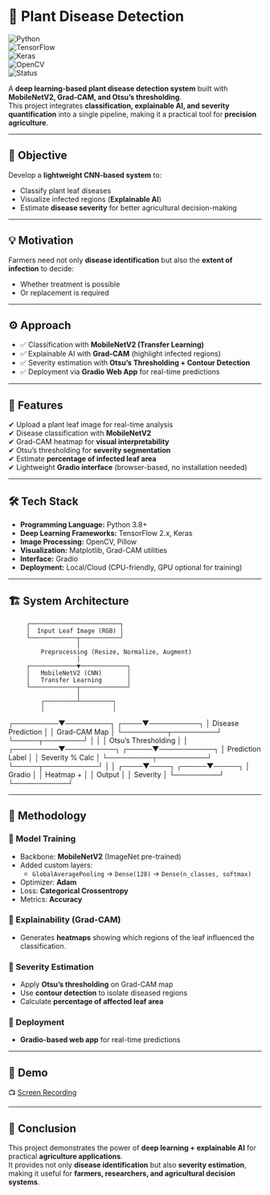 # 🌿 Plant Disease Detection

![Python](https://img.shields.io/badge/Python-3.8+-blue?logo=python)  
![TensorFlow](https://img.shields.io/badge/TensorFlow-2.x-orange?logo=tensorflow)  
![Keras](https://img.shields.io/badge/Keras-Deep%20Learning-red?logo=keras)  
![OpenCV](https://img.shields.io/badge/OpenCV-Image%20Processing-green?logo=opencv)  
![Status](https://img.shields.io/badge/Status-Completed-success)

A **deep learning-based plant disease detection system** built with **MobileNetV2, Grad-CAM, and Otsu’s thresholding**.  
This project integrates **classification, explainable AI, and severity quantification** into a single pipeline, making it a practical tool for **precision agriculture**.

---

## 🎯 Objective
Develop a **lightweight CNN-based system** to:
- Classify plant leaf diseases  
- Visualize infected regions (**Explainable AI**)  
- Estimate **disease severity** for better agricultural decision-making  

---

## 💡 Motivation
Farmers need not only **disease identification** but also the **extent of infection** to decide:
- Whether treatment is possible  
- Or replacement is required  

---

## ⚙️ Approach
- ✅ Classification with **MobileNetV2 (Transfer Learning)**  
- ✅ Explainable AI with **Grad-CAM** (highlight infected regions)  
- ✅ Severity estimation with **Otsu’s Thresholding + Contour Detection**  
- ✅ Deployment via **Gradio Web App** for real-time predictions  

---

## 🚀 Features
✔ Upload a plant leaf image for real-time analysis  
✔ Disease classification with **MobileNetV2**  
✔ Grad-CAM heatmap for **visual interpretability**  
✔ Otsu’s thresholding for **severity segmentation**  
✔ Estimate **percentage of infected leaf area**  
✔ Lightweight **Gradio interface** (browser-based, no installation needed)  

---

## 🛠 Tech Stack
- **Programming Language:** Python 3.8+  
- **Deep Learning Frameworks:** TensorFlow 2.x, Keras  
- **Image Processing:** OpenCV, Pillow  
- **Visualization:** Matplotlib, Grad-CAM utilities  
- **Interface:** Gradio  
- **Deployment:** Local/Cloud (CPU-friendly, GPU optional for training)  

---

## 🏗 System Architecture

         ┌─────────────────────────┐
         │  Input Leaf Image (RGB) │
         └─────────────┬───────────┘
                       │
             Preprocessing (Resize, Normalize, Augment)
                       │
         ┌─────────────▼─────────────┐
         │   MobileNetV2 (CNN)       │
         │   Transfer Learning       │
         └─────────────┬─────────────┘
                       │
             ┌─────────┴─────────┐
             │                   │
   ┌─────────▼─────────┐   ┌────▼──────────┐
   │ Disease Prediction │   │ Grad-CAM Map │
   └─────────┬─────────┘   └─────┬────────┘
             │                   │
             │         Otsu’s Thresholding
             │                   │
   ┌─────────▼──────────┐ ┌─────▼───────────┐
   │ Prediction Label   │ │ Severity % Calc │
   └─────────┬──────────┘ └─────┬───────────┘
             │                   │
        ┌────▼────┐        ┌─────▼─────┐
        │ Gradio  │        │ Heatmap + │
        │ Output  │        │ Severity  │
        └─────────┘        └───────────┘


---

## 🧪 Methodology

### 🔹 Model Training
- Backbone: **MobileNetV2** (ImageNet pre-trained)  
- Added custom layers:  
  - `GlobalAveragePooling` → `Dense(128)` → `Dense(n_classes, softmax)`  
- Optimizer: **Adam**  
- Loss: **Categorical Crossentropy**  
- Metrics: **Accuracy**  

### 🔹 Explainability (Grad-CAM)
- Generates **heatmaps** showing which regions of the leaf influenced the classification.  

### 🔹 Severity Estimation
- Apply **Otsu’s thresholding** on Grad-CAM map  
- Use **contour detection** to isolate diseased regions  
- Calculate **percentage of affected leaf area**  

### 🔹 Deployment
- **Gradio-based web app** for real-time predictions  

---

## 🎥 Demo
📺 [Screen Recording](https://drive.google.com/drive/folders/1937DiNoyZ23w7nGjRTh3h_a1sID4sMlW?usp=sharing)

---

## 📌 Conclusion
This project demonstrates the power of **deep learning + explainable AI** for practical **agriculture applications**.  
It provides not only **disease identification** but also **severity estimation**, making it useful for **farmers, researchers, and agricultural decision systems**.  

